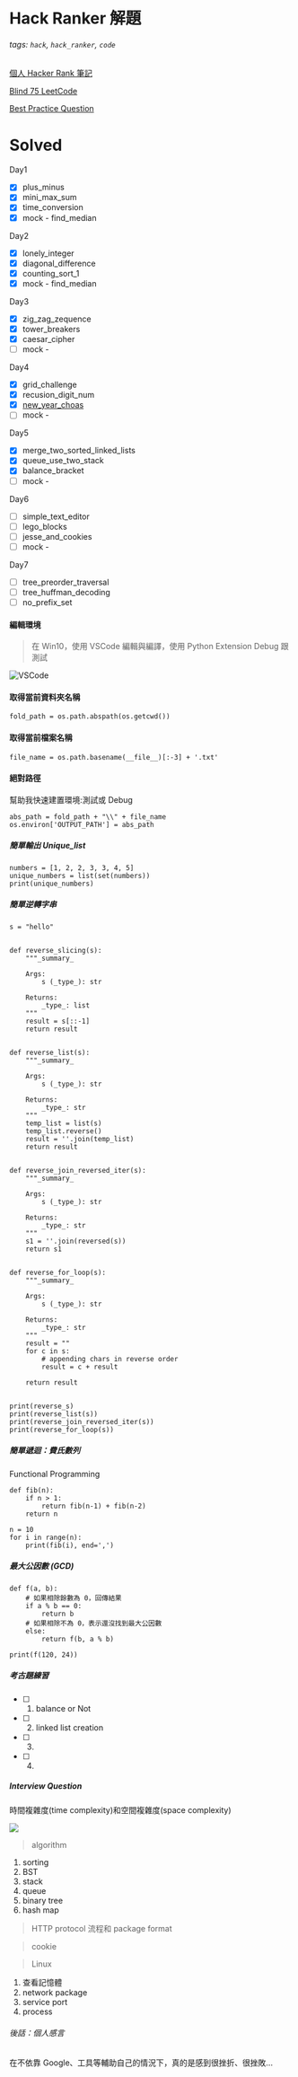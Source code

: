 # Hack Ranker 解題

###### tags: `hack`, `hack_ranker`, `code`

[個人 Hacker Rank 筆記](https://hackmd.io/@zz8yeJXcQYOjqL6CsPNdlg/rJD6sLWeh)

[Blind 75 LeetCode](https://leetcode.com/discuss/general-discussion/460599/blind-75-leetcode-questions)

[Best Practice Question](https://www.techinterviewhandbook.org/best-practice-questions/)


# Solved
Day1
- [X] plus_minus
- [X] mini_max_sum
- [X] time_conversion
- [X] mock - find_median

Day2

- [X] lonely_integer
- [X] diagonal_difference
- [X] counting_sort_1
- [X] mock - find_median

Day3 

- [X] zig_zag_zequence
- [X] tower_breakers
- [X] caesar_cipher
- [ ] mock - 

Day4
- [X] grid_challenge
- [X] recusion_digit_num 
- [X] [new_year_choas](https://csanim.com/tutorials/hackerrank-solution-new-year-chaos)
- [ ] mock - 

Day5
- [X] merge_two_sorted_linked_lists
- [X] queue_use_two_stack
- [X] balance_bracket
- [ ] mock - 

Day6 
- [ ] simple_text_editor
- [ ] lego_blocks
- [ ] jesse_and_cookies
- [ ] mock - 

Day7
- [ ] tree_preorder_traversal
- [ ] tree_huffman_decoding
- [ ] no_prefix_set

#### 編輯環境

> 在 Win10，使用 VSCode 編輯與編譯，使用 Python Extension Debug 跟測試

![VSCode](https://i.imgur.com/C8l3AoW.png)


#### 取得當前資料夾名稱
```python==
fold_path = os.path.abspath(os.getcwd())
```
#### 取得當前檔案名稱
```python==
file_name = os.path.basename(__file__)[:-3] + '.txt'
```
#### 絕對路徑
幫助我快速建置環境:測試或 Debug
```python==
abs_path = fold_path + "\\" + file_name
os.environ['OUTPUT_PATH'] = abs_path
```
##### 簡單輸出 Unique_list
```python=
numbers = [1, 2, 2, 3, 3, 4, 5]
unique_numbers = list(set(numbers))
print(unique_numbers)
```


##### 簡單逆轉字串

```=python
s = "hello"


def reverse_slicing(s):
    """_summary_

    Args:
        s (_type_): str

    Returns:
        _type_: list
    """
    result = s[::-1]
    return result


def reverse_list(s):
    """_summary_

    Args:
        s (_type_): str

    Returns:
        _type_: str
    """
    temp_list = list(s)
    temp_list.reverse()
    result = ''.join(temp_list)
    return result


def reverse_join_reversed_iter(s):
    """_summary_

    Args:
        s (_type_): str

    Returns:
        _type_: str
    """
    s1 = ''.join(reversed(s))
    return s1


def reverse_for_loop(s):
    """_summary_

    Args:
        s (_type_): str

    Returns:
        _type_: str
    """
    result = ""
    for c in s:
        # appending chars in reverse order
        result = c + result

    return result


print(reverse_s)
print(reverse_list(s))
print(reverse_join_reversed_iter(s))
print(reverse_for_loop(s))
```

##### 簡單遞迴：費氏數列
Functional Programming
```python=
def fib(n):                         
    if n > 1:                       
        return fib(n-1) + fib(n-2)  
    return n

n = 10
for i in range(n):                
    print(fib(i), end=',')
```
##### 最大公因數 (GCD)
```python=
def f(a, b):
    # 如果相除餘數為 0，回傳結果
    if a % b == 0:
        return b
    # 如果相除不為 0，表示還沒找到最大公因數
    else:
        return f(b, a % b)

print(f(120, 24))
```
##### 考古題練習

- [ ] 1. balance or Not
- [ ] 2. linked list creation
- [ ] 3.
- [ ] 4.



##### Interview Question

時間複雜度(time complexity)和空間複雜度(space complexity)

![](https://i.imgur.com/U3P69DP.png)


> algorithm
1.  sorting 
2.  BST
3.  stack
4.  queue
5.  binary tree
6.  hash map 


> HTTP protocol 流程和 package format

> cookie

> Linux
1. 查看記憶體
2. network package
3. service port
4. process

###### 後話：個人感言
在不依靠 Google、工具等輔助自己的情況下，真的是感到很挫折、很挫敗...
